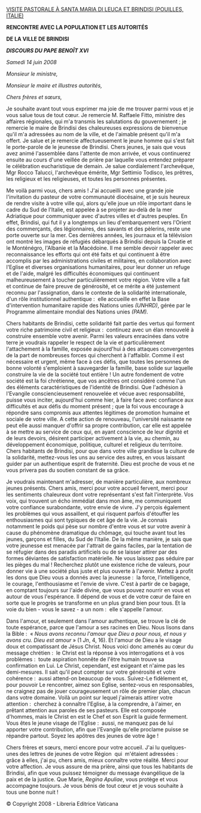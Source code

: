 [VISITE PASTORALE À SANTA MARIA DI LEUCA ET BRINDISI (POUILLES, ITALIE)](/content/benedict-xvi/fr/travels/2008/index_puglia.html)

**RENCONTRE AVEC LA POPULATION ET LES AUTORITÉS**

**DE LA VILLE DE BRINDISI**

***DISCOURS DU PAPE BENOÎT XVI***

*Samedi 14 juin 2008*

*Monsieur le ministre,*

*Monsieur le maire et illustres autorités,*

*Chers frères et sœurs,*

Je souhaite avant tout vous exprimer ma joie de me trouver parmi vous et je vous salue tous de tout cœur. Je remercie M. Raffaele Fitto, ministre des affaires régionales, qui m'a transmis les salutations du gouvernement ; je remercie le maire de Brindisi des chaleureuses expressions de bienvenue qu'il m'a adressées au nom de la ville, et de l'aimable présent qu'il m'a offert. Je salue et je remercie affectueusement le jeune homme qui s'est fait le porte-parole de le jeunesse de Brindisi. Chers jeunes, je sais que vous avez animé l'assemblée dans l'attente de mon arrivée, et vous continuerez ensuite au cours d'une veillée de prière par laquelle vous entendez préparer le célébration eucharistique de demain. Je salue cordialement l'archevêque, Mgr Rocco Talucci, l'archevêque émérite, Mgr Settimio Todisco, les prêtres, les religieux et les religieuses, et toutes les personnes présentes.

Me voilà parmi vous, chers amis ! J'ai accueilli avec une grande joie l'invitation du pasteur de votre communauté diocésaine, et je suis heureux de rendre visite à votre ville qui, alors qu'elle joue un rôle important dans le cadre du Sud de l'Italie, est appelée à se projeter au-delà de la mer Adriatique pour communiquer avec d'autres villes et d'autres peuples. En effet, Brindisi, qui fut il y a longtemps un lieu d'embarquement vers l'Orient des commerçants, des légionnaires, des savants et des pèlerins, reste une porte ouverte sur la mer. Ces dernières années, les journaux et la télévision ont montré les images de réfugiés débarqués à Brindisi depuis la Croatie et le Monténégro, l'Albanie et la Macédoine. Il me semble devoir rappeler avec reconnaissance les efforts qui ont été faits et qui continuent à être accomplis par les administrations civiles et militaires, en collaboration avec l'Eglise et diverses organisations humanitaires, pour leur donner un refuge et de l'aide, malgré les difficultés économiques qui continuent malheureusement à toucher particulièrement votre région. Votre ville a fait et continue de faire preuve de générosité, et ce mérite a été justement reconnu par l'assignation, dans le contexte de la solidarité internationale, d'un rôle institutionnel authentique :  elle accueille en effet la Base d'intervention humanitaire rapide des Nations unies *(UNHRD)*, gérée par le Programme alimentaire mondial des Nations unies *(PAM).*

Chers habitants de Brindisi, cette solidarité fait partie des vertus qui forment votre riche patrimoine civil et religieux :  continuez avec un élan renouvelé à construire ensemble votre avenir. Parmi les valeurs enracinées dans votre terre je voudrais rappeler le respect de la vie et particulièrement l'attachement à la famille, exposée aujourd'hui à des attaques convergentes de la part de nombreuses forces qui cherchent à l'affaiblir. Comme il est nécessaire et urgent, même face à ces défis, que toutes les personnes de bonne volonté s'emploient à sauvegarder la famille, base solide sur laquelle construire la vie de la société tout entière ! Un autre fondement de votre société est la foi chrétienne, que vos ancêtres ont considéré comme l'un des éléments caractéristiques de l'identité de Brindisi. Que l'adhésion à l'Evangile consciencieusement renouvelée et vécue avec responsabilité, puisse vous inciter, aujourd'hui comme hier, à faire face avec confiance aux difficultés et aux défis du moment présent ; que la foi vous encourage à répondre sans compromis aux attentes légitimes de promotion humaine et sociale de votre ville. A cette action de renouveau, l'université naissante ne peut elle aussi manquer d'offrir sa propre contribution, car elle est appelée à se mettre au service de ceux qui, en ayant conscience de leur dignité et de leurs devoirs, désirent participer activement à la vie, au chemin, au développement économique, politique, culturel et religieux du territoire. Chers habitants de Brindisi, pour que dans votre ville grandisse la culture de la solidarité, mettez-vous les uns au service des autres, en vous laissant guider par un authentique esprit de fraternité. Dieu est proche de vous et ne vous privera pas du soutien constant de sa grâce.

Je voudrais maintenant m'adresser, de manière particulière, aux nombreux jeunes présents. Chers amis, merci pour votre accueil fervent, merci pour les sentiments chaleureux dont votre représentant s'est fait l'interprète. Vos voix, qui trouvent un écho immédiat dans mon âme, me communiquent votre confiance surabondante, votre envie de vivre. J'y perçois également les problèmes qui vous assaillent, et qui risquent parfois d'étouffer les enthousiasmes qui sont typiques de cet âge de la vie. Je connais notamment le poids qui pèse sur nombre d'entre vous et sur votre avenir à cause du phénomène dramatique du chômage, qui touche avant tout les jeunes, garçons et filles, du Sud de l'Italie. De la même manière, je sais que votre jeunesse est menacée par l'attrait de gains faciles, par la tentation de se réfugier dans des paradis artificiels ou de se laisser attirer par des formes déviantes de satisfaction matérielle. Ne vous laissez pas séduire par les pièges du mal ! Recherchez plutôt une existence riche de valeurs, pour donner vie à une société plus juste et plus ouverte à l'avenir. Mettez à profit les dons que Dieu vous a donnés avec la jeunesse :  la force, l'intelligence, le courage, l'enthousiasme et l'envie de vivre. C'est à partir de ce bagage, en comptant toujours sur l'aide divine, que vous pouvez nourrir en vous et autour de vous l'espérance. Il dépend de vous et de votre cœur de faire en sorte que le progrès se transforme en un plus grand bien pour tous. Et la voie du bien - vous le savez - a un nom :  elle s'appelle l'amour.

Dans l'amour, et seulement dans l'amour authentique, se trouve la clé de toute espérance, parce que l'amour a ses racines en Dieu. Nous lisons dans la Bible :  « *Nous avons reconnu l'amour que Dieu a pour nous, et nous y avons cru. Dieu est amour* » (1 *Jn*, 4, 16). Et l'amour de Dieu a le visage doux et compatissant de Jésus Christ. Nous voici donc amenés au cœur du message chrétien :  le Christ est la réponse à vos interrogations et à vos problèmes :  toute aspiration honnête de l'être humain trouve sa confirmation en Lui. Le Christ, cependant, est exigeant et n'aime pas les demi-mesures. Il sait qu'il peut compter sur votre générosité et votre cohérence :  aussi attend-on beaucoup de vous. Suivez-Le fidèlement et, pour pouvoir Le rencontrer, aimez son Eglise, sentez-vous en responsables, ne craignez pas de jouer courageusement un rôle de premier plan, chacun dans votre domaine. Voilà un point sur lequel j'aimerais attirer votre attention :  cherchez à connaître l'Eglise, à la comprendre, à l'aimer, en prêtant attention aux paroles de ses pasteurs. Elle est composée d'hommes, mais le Christ en est le Chef et son Esprit la guide fermement. Vous êtes le jeune visage de l'Eglise :  aussi, ne manquez pas de lui apporter votre contribution, afin que l'Evangile qu'elle proclame puisse se répandre partout. Soyez les apôtres des jeunes de votre âge !

Chers frères et sœurs, merci encore pour votre accueil. J'ai lu quelques-unes des lettres de jeunes de votre Région  qui  m'étaient adressées :  grâce à elles, j'ai pu, chers amis, mieux connaître votre réalité. Merci pour votre affection. Je vous assure de ma prière, ainsi que tous les habitants de Brindisi, afin que vous puissez témoigner du message évangélique de la paix et de la justice. Que Marie, *Regina Apuliae*, vous protège et vous accompagne toujours. Je vous bénis de tout cœur et je vous souhaite à tous une bonne nuit !

© Copyright 2008 - Libreria Editrice Vaticana